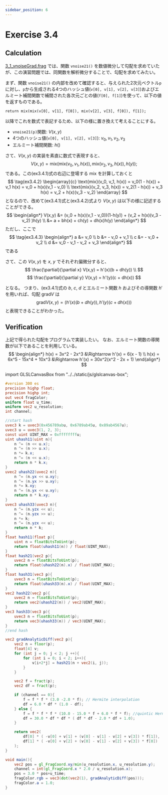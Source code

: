 ```yaml
---
sidebar_position: 6
---
```


# Exercise 3.4
## Calculation

[3_1_vnoiseGrad.frag](./3_1_vnoiseGrad.md) では、関数 `vnoise21()` を数値微分して勾配を求めていたが、この演習問題では、同関数を解析微分することで、勾配を求めてみたい。

まず、関数 `vnoise21()` の内部を改めて確認すると、与えられた2次元ベクトル`p`に対し、`p`から生成される4つのハッシュ値(`v[0], v[1], v[2], v[3]`)およびエルミート補間関数で補間された各次元ごとの値(`f[0], f[1]`)を使って、以下の値を返すものである。
```
return mix(mix(v[0], v[1], f[0]), mix(v[2], v[3], f[0]), f[1]);
```

以降でこれを数式で表記するため、以下の様に置き換えて考えることにする。
- `vnoise21(p)`関数: $V(x, y)$
- 4つのハッシュ値(`v[0], v[1], v[2], v[3]`): $v_0, v_1, v_2, v_3$
- エルミート補間関数: $h()$

さて、$V(x, y)$ の実装を素直に数式で表現すると、
$$
\tag{ex3.4.1}
V(x,y) =\text{mix}( \text{mix}(v_0, v_1, h(x)), \text{mix}(v_2, v_3, h(x)), h(y));
$$
である。この(ex3.4.1)式の右辺に登場する $\text{mix}$ を計算しておくと
$$
\tag{ex3.4.2}
\begin{array}{c}
\text{mix}(v_0, v_1, h(x)) = v_0(1 - h(x)) + v_1 h(x) = v_0 + h(x)(v_1 - v_0) \\
\text{mix}(v_2, v_3, h(x)) = v_2(1 - h(x)) + v_3 h(x) = v_2 + h(x)(v_3 - v_2) 
\end{array}
$$
となるので、改めて(ex3.4.1)式と(ex3.4.2)式より $V(x, y)$ は以下の様に記述することができる。
$$
\begin{align*}
V(x,y) &= (v_0 + h(x)(v_1 - v_0))(1-h(y)) + (v_2 + h(x)(v_3 - v_2) )h(y) \\
       &= a + bh(x) + ch(y) + dh(x)h(y)
\end{align*}
$$
ただし、ここで
$$
\tag{ex3.4.3}
\begin{align*}
a &= v_0 \\
b &= - v_0 + v_1 \\
c &= - v_0 + v_2 \\
d &= v_0 - v_1 - v_2 + v_3 
\end{align*}
$$
である

さて、この $V(x,y)$ を $x$, $y$ でそれぞれ偏微分すると、
$$
\frac{\partial}{\partial x}	V(x,y) = h'(x)(b + dh(y)) \\
$$
$$
\frac{\partial}{\partial y}	V(x,y) = h'(y)(c + dh(x))
$$

となる。
つまり、(ex3.4.1)式の $b$, $c$, $d$ とエルミート関数 $h$ およびその導関数 $h'$ を用いれば、勾配 $\text{grad}V$ は
$$
\text{grad}V(x,y) = ( h'(x)(b + dh(y)), h'(y)(c + dh(x)) )
$$
と表現できることがわかった。

## Verification

上記で得られた勾配をプログラムで実装したい。
なお、エルミート関数の導関数が以下であることを利用している。
$$
\begin{align*}
h(x) = 3x^2 - 2x^3 &\Rightarrow h'(x) = 6(x - 1) \\
h(x) = 6x^5 - 15x^4 + 10x^3 &\Rightarrow h'(x) = 30x^2(x^2 - 2x + 1)
\end{align*}
$$

import GLSLCanvasBox from "../../static/js/glslcanvas-box";

<GLSLCanvasBox
  baseUrl='/MathOfRealTimeGraphics-samples'  fragUrl='/frags/ch3/exercise_3_4.frag'
/>

```glsl showLineNumbers title="exercise_3_4.frag"
#version 300 es
precision highp float;
precision highp int;
out vec4 fragColor;
uniform float u_time;
uniform vec2 u_resolution;
int channel;

//start hash
uvec3 k = uvec3(0x456789abu, 0x6789ab45u, 0x89ab4567u);
uvec3 u = uvec3(1, 2, 3);
const uint UINT_MAX = 0xffffffffu;
uint uhash11(uint n){
    n ^= (n << u.x);
    n ^= (n >> u.x);
    n *= k.x;
    n ^= (n << u.x);
    return n * k.x;
}
uvec2 uhash22(uvec2 n){
    n ^= (n.yx << u.xy);
    n ^= (n.yx >> u.xy);
    n *= k.xy;
    n ^= (n.yx << u.xy);
    return n * k.xy;
}
uvec3 uhash33(uvec3 n){
    n ^= (n.yzx << u);
    n ^= (n.yzx >> u);
    n *= k;
    n ^= (n.yzx << u);
    return n * k;
}
float hash11(float p){
    uint n = floatBitsToUint(p);
    return float(uhash11(n)) / float(UINT_MAX);
}
float hash21(vec2 p){
    uvec2 n = floatBitsToUint(p);
    return float(uhash22(n).x) / float(UINT_MAX);
}
float hash31(vec3 p){
    uvec3 n = floatBitsToUint(p);
    return float(uhash33(n).x) / float(UINT_MAX);
}
vec2 hash22(vec2 p){
    uvec2 n = floatBitsToUint(p);
    return vec2(uhash22(n)) / vec2(UINT_MAX);
}
vec3 hash33(vec3 p){
    uvec3 n = floatBitsToUint(p);
    return vec3(uhash33(n)) / vec3(UINT_MAX);
}
//end hash

vec2 gradAnalyticDiff(vec2 p){
    vec2 n = floor(p);
    float[4] v;
    for (int j = 0; j < 2; j ++){
        for (int i = 0; i < 2; i++){
            v[i+2*j] = hash21(n + vec2(i, j));
        }
    }

    vec2 f = fract(p);
    vec2 df = fract(p);

    if (channel == 0){
        f = f * f * (3.0 -2.0 * f); // Hermite interpolation
        df = 6.0 * df * (1.0 - df);
    } else {
        f = f * f * f * (10.0 - 15.0 * f + 6.0 * f * f); //quintic Hermite interpolation
        df = 30.0 * df * df * ( df * df - 2.0 * df + 1.0);
    }

    return vec2(
        df[0] * ( -v[0] + v[1] + (v[0] - v[1] - v[2] + v[3]) * f[1]),
        df[1] * ( -v[0] + v[2] + (v[0] - v[1] - v[2] + v[3]) * f[0])
    );
}

void main(){
    vec2 pos = gl_FragCoord.xy/min(u_resolution.x, u_resolution.y);
    channel = int(gl_FragCoord.x * 2.0 / u_resolution.x);
    pos = 3.0 * pos+u_time;
    fragColor.rgb = vec3(dot(vec2(1), gradAnalyticDiff(pos)));
    fragColor.a = 1.0;
}
```


